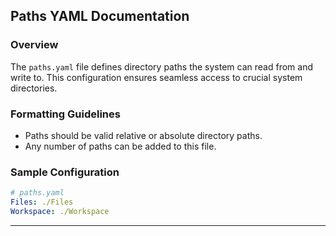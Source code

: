 ## **Paths YAML Documentation**

### **Overview**

The `paths.yaml` file defines directory paths the system can read from and write to. This configuration ensures seamless access to crucial system directories.

### **Formatting Guidelines**

- Paths should be valid relative or absolute directory paths.
- Any number of paths can be added to this file.

### **Sample Configuration**

```yaml
# paths.yaml
Files: ./Files
Workspace: ./Workspace
```

---